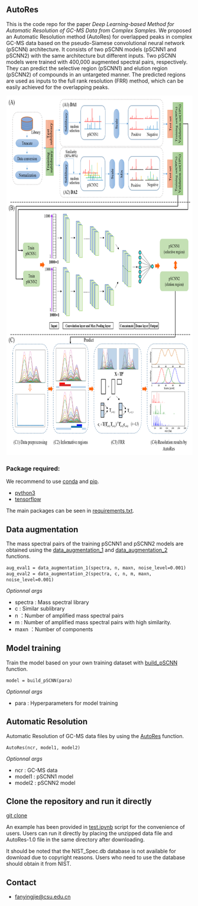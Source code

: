 ## AutoRes

This is the code repo for the paper *Deep Learning-based Method for Automatic Resolution of GC-MS Data from Complex Samples*. We proposed an Automatic Resolution method (AutoRes) for overlapped peaks in complex GC-MS data based on the pseudo-Siamese convolutional neural network (pSCNN) architecture. It consists of two pSCNN models (pSCNN1 and pSCNN2) with the same architecture but different inputs. Two pSCNN models were trained with 400,000 augmented spectral pairs, respectively. They can predict the selective region (pSCNN1) and elution region (pSCNN2) of compounds in an untargeted manner. The predicted regions are used as inputs to the full rank resolution (FRR) method, which can be easily achieved for the overlapping peaks.

<div align="center">
<img src="https://github.com/dyjfan/AutoRes/blob/main/workflow.png" width=809 height=970 />
</div>






### Package required:
We recommend to use [conda](https://conda.io/docs/user-guide/install/download.html) and [pip](https://pypi.org/project/pip/).
- [python3](https://www.python.org/)
- [tensorflow](https://www.tensorflow.org) 

The main packages can be seen in [requirements.txt](https://github.com/dyjfan/AutoRes/blob/main/requirements.txt).

## Data augmentation

The mass spectral pairs of the training pSCNN1 and pSCNN2 models are obtained using the [data_augmentation_1](https://github.com/dyjfan/AutoRes/blob/main/pSCNN/da.py#L23) and [data_augmentation_2](https://github.com/dyjfan/AutoRes/blob/main/pSCNN/da.py#L47) functions.

    aug_eval1 = data_augmentation_1(spectra, n, maxn, noise_level=0.001)
    aug_eval2 = data_augmentation_2(spectra, c, n, m, maxn, noise_level=0.001)

*Optionnal args*
- spectra : Mass spectral library 
- c : Similar sublibrary
- n ：Number of amplified mass spectral pairs
- m : Number of amplified mass spectral pairs with high similarity.
- maxn ：Number of components

## Model training
Train the model based on your own training dataset with [build_pSCNN](https://github.com/dyjfan/AutoRes/blob/main/pSCNN/snn.py#L69) function.

    model = build_pSCNN(para)

*Optionnal args*
- para : Hyperparameters for model training

## Automatic Resolution

Automatic Resolution of GC-MS data files by using the [AutoRes](https://github.com/dyjfan/AutoRes/blob/main/AutoRes/AutoRes.py#L358) function.

    AutoRes(ncr, model1, model2)
    
*Optionnal args*
- ncr : GC-MS data
- model1 : pSCNN1 model
- model2 : pSCNN2 model

## Clone the repository and run it directly
[git clone](https://github.com/dyjfan/AutoRes)

An example has been provided in [test.ipynb](https://github.com/dyjfan/AutoRes/blob/main/test.ipynb) script for the convenience of users. Users can run it directly by placing the unzipped data file and AutoRes-1.0 file in the same directory after downloading.

It should be noted that the NIST_Spec.db database is not available for download due to copyright reasons. Users who need to use the database should obtain it from NIST.

## Contact
- fanyingjie@csu.edu.cn

